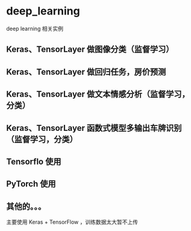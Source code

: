 # deep_learning
deep learning 相关实例

##  Keras、TensorLayer 做图像分类（监督学习）
##  Keras、TensorLayer  做回归任务，房价预测
##  Keras、TensorLayer  做文本情感分析（监督学习，分类）
##  Keras、TensorLayer  函数式模型多输出车牌识别（监督学习，分类）
##  Tensorflo 使用
##  PyTorch 使用

## 其他的。。。

主要使用 Keras + TensorFlow ，训练数据太大暂不上传
